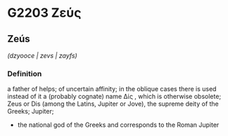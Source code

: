 # G2203 Ζεύς

## Zeús

_(dzyooce | zevs | zayfs)_

### Definition

a father of helps; of uncertain affinity; in the oblique cases there is used instead of it a (probably cognate) name Δίς , which is otherwise obsolete; Zeus or Dis (among the Latins, Jupiter or Jove), the supreme deity of the Greeks; Jupiter; 

- the national god of the Greeks and corresponds to the Roman Jupiter
